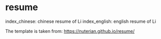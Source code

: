 resume
======
index_chinese: chinese resume of Li
index_english: english resume of Li

The template is taken from: https://nuterian.github.io/resume/
